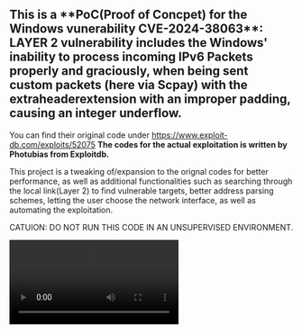 <h2>This is a **PoC(Proof of Concpet) for the Windows vunerability CVE-2024-38063**: LAYER 2  vulnerability includes the Windows' inability to process incoming IPv6 Packets properly and graciously, when being sent custom packets (here via Scpay) with the extraheaderextension with an improper padding, causing an integer underflow.</h2>



You can find their original code under https://www.exploit-db.com/exploits/52075
**The codes for the actual exploitation is written by Photubias from Exploitdb.**



This project is a tweaking of/expansion to the orignal codes for better performance, as well as additional functionalities such as searching through the local link(Layer 2) to find vulnerable targets, better address parsing schemes, letting the user choose the network interface, as well as automating the exploitation.



CATUION: DO NOT RUN THIS CODE IN AN UNSUPERVISED ENVIRONMENT. 

<video src="https://github.com/evank800/Windows_DoS/blob/main/video-output-8064C322-4A9A-445F-8ABC-381A33C41E61.mov"></video>
